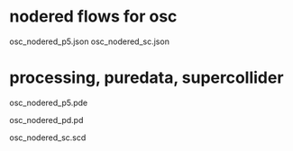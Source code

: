 # nodered flows for osc

osc_nodered_p5.json 
osc_nodered_sc.json 

# processing, puredata, supercollider
osc_nodered_p5.pde  

osc_nodered_pd.pd   

osc_nodered_sc.scd

